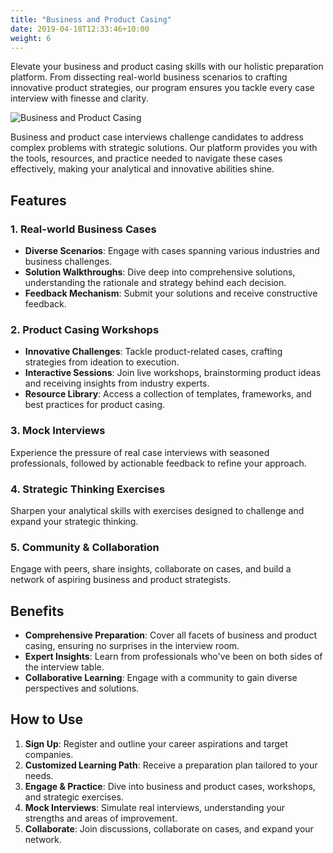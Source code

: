 ```yaml
---
title: "Business and Product Casing"
date: 2019-04-18T12:33:46+10:00
weight: 6
---
```


Elevate your business and product casing skills with our holistic preparation platform. From dissecting real-world business scenarios to crafting innovative product strategies, our program ensures you tackle every case interview with finesse and clarity.

![Business and Product Casing](/images/austin-distel-nGc5RT2HmF0-unsplash.jpg)

Business and product case interviews challenge candidates to address complex problems with strategic solutions. Our platform provides you with the tools, resources, and practice needed to navigate these cases effectively, making your analytical and innovative abilities shine.

## Features

### 1. **Real-world Business Cases**
- **Diverse Scenarios**: Engage with cases spanning various industries and business challenges.
- **Solution Walkthroughs**: Dive deep into comprehensive solutions, understanding the rationale and strategy behind each decision.
- **Feedback Mechanism**: Submit your solutions and receive constructive feedback.

### 2. **Product Casing Workshops**
- **Innovative Challenges**: Tackle product-related cases, crafting strategies from ideation to execution.
- **Interactive Sessions**: Join live workshops, brainstorming product ideas and receiving insights from industry experts.
- **Resource Library**: Access a collection of templates, frameworks, and best practices for product casing.

### 3. **Mock Interviews**
Experience the pressure of real case interviews with seasoned professionals, followed by actionable feedback to refine your approach.

### 4. **Strategic Thinking Exercises**
Sharpen your analytical skills with exercises designed to challenge and expand your strategic thinking.

### 5. **Community & Collaboration**
Engage with peers, share insights, collaborate on cases, and build a network of aspiring business and product strategists.

## Benefits

- **Comprehensive Preparation**: Cover all facets of business and product casing, ensuring no surprises in the interview room.
- **Expert Insights**: Learn from professionals who've been on both sides of the interview table.
- **Collaborative Learning**: Engage with a community to gain diverse perspectives and solutions.

## How to Use

1. **Sign Up**: Register and outline your career aspirations and target companies.
2. **Customized Learning Path**: Receive a preparation plan tailored to your needs.
3. **Engage & Practice**: Dive into business and product cases, workshops, and strategic exercises.
4. **Mock Interviews**: Simulate real interviews, understanding your strengths and areas of improvement.
5. **Collaborate**: Join discussions, collaborate on cases, and expand your network.

